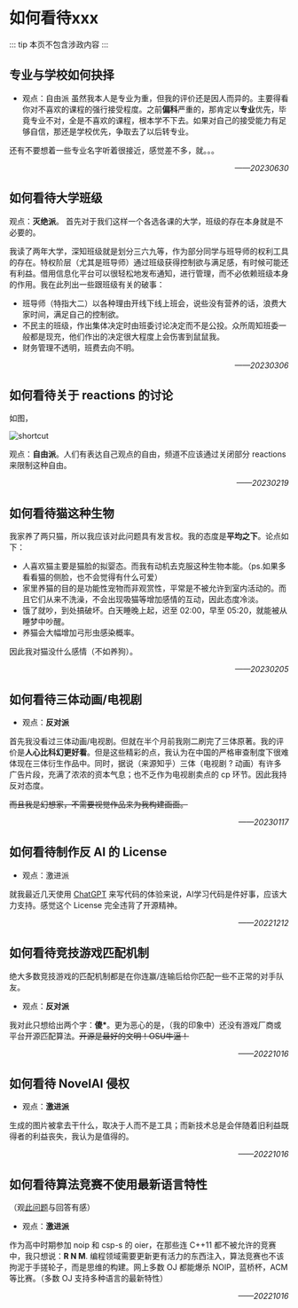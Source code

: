 # 如何看待xxx
::: tip
本页不包含涉政内容
:::
## 专业与学校如何抉择
* 观点：自由派
虽然我本人是专业为重，但我的评价还是因人而异的。主要得看你对不喜欢的课程的强行接受程度。之前**偏科**严重的，那肯定以**专业**优先，毕竟专业不对，全是不喜欢的课程，根本学不下去。如果对自己的接受能力有足够自信，那还是学校优先，争取去了以后转专业。

还有不要想着一些专业名字听着很接近，感觉差不多，就。。。

<div style="text-align: right;font-style: italic;">——20230630</div>

## 如何看待大学班级
观点：**灭绝派**。
首先对于我们这样一个各选各课的大学，班级的存在本身就是不必要的。

我读了两年大学，深知班级就是划分三六九等，作为部分同学与班导师的权利工具的存在。特权阶层（尤其是班导师）通过班级获得控制欲与满足感，有时候可能还有利益。借用信息化平台可以很轻松地发布通知，进行管理，而不必依赖班级本身的作用。我在此列出一些跟班级有关的破事：
* 班导师（特指大二）以各种理由开线下线上班会，说些没有营养的话，浪费大家时间，满足自己的控制欲。
* 不民主的班级，作出集体决定时由班委讨论决定而不是公投。众所周知班委一般都是现充，他们作出的决定很大程度上会伤害到鼠鼠我。
* 财务管理不透明，班费去向不明。

<div style="text-align: right;font-style: italic;">——20230306</div>

## 如何看待关于 reactions 的讨论
如图，

<div class="image40">
<img alt="shortcut" src="https://cdn.staticaly.com/gh/lxl66566/lxl66566.github.io/images/gossip/consider/1.jpg"/>
</div>

观点：**自由派**。人们有表达自己观点的自由，频道不应该通过关闭部分 reactions 来限制这种自由。

<div style="text-align: right;font-style: italic;">——20230219</div>

## 如何看待猫这种生物
我家养了两只猫，所以我应该对此问题具有发言权。我的态度是**平均之下**。论点如下：

* 人喜欢猫主要是猫脸的拟婴态。而我有动机去克服这种生物本能。（ps.如果多看看猫的侧脸，也不会觉得有什么可爱）
* 家里养猫的目的是功能性宠物而非观赏性，平常是不被允许到室内活动的。而且它们从来不洗澡，不会出现吸猫等增加感情的互动，因此态度冷淡。
* 饿了就吵，到处搞破坏。白天睡晚上起，迟至 02:00，早至 05:20，就能被从睡梦中吵醒。
* 养猫会大幅增加弓形虫感染概率。

因此我对猫没什么感情（不如养狗）。

<div style="text-align: right;font-style: italic;">——20230205</div>

## 如何看待三体动画/电视剧
* 观点：**反对派**

首先我没看过三体动画/电视剧。但就在半个月前我刚二刷完了三体原著。我的评价是**人心比科幻更好看**。但是这些精彩的点，我认为在中国的严格审查制度下很难体现在三体衍生作品中。同时，据说（来源知乎）三体（电视剧 ? 动画）有许多广告片段，充满了浓浓的资本气息；也不乏作为电视剧卖点的 cp 环节。因此我持反对态度。

~~而且我是幻想家，不需要视觉作品来为我构建画面。~~

<div style="text-align: right;font-style: italic;">——20230117</div>

## 如何看待制作反 AI 的 License
* 观点：激进派

就我最近几天使用 [ChatGPT](https://gpt.chatapi.art/) 来写代码的体验来说，AI学习代码是件好事，应该大力支持。感觉这个 License 完全违背了开源精神。

<div style="text-align: right;font-style: italic;">——20221212</div>

## 如何看待竞技游戏匹配机制
绝大多数竞技游戏的匹配机制都是在你连赢/连输后给你匹配一些不正常的对手队友。
* 观点：**反对派**

我对此只想给出两个字：**傻\***。更为恶心的是，（我的印象中）还没有游戏厂商或平台开源匹配算法。~~开源是最好的文明！OSU牛逼！~~

<div style="text-align: right;font-style: italic;">——20221016</div>

## 如何看待 NovelAI 侵权
* 观点：**激进派**

生成的图片被拿去干什么，取决于人而不是工具；而新技术总是会伴随着旧利益既得者的利益丧失，我认为是值得的。

<div style="text-align: right;font-style: italic;">——20221016</div>

## 如何看待算法竞赛不使用最新语言特性
（观[此问题](https://www.zhihu.com/question/30589288)与回答有感）
* 观点：**激进派**

作为高中时期参加 noip 和 csp-s 的 oier，在那些连 C++11 都不被允许的竞赛中，我只想说：**R N M**. 编程领域需要更新更有活力的东西注入，算法竞赛也不该拘泥于手搓轮子，而是思维的构建。网上多数 OJ 都能爆杀 NOIP，蓝桥杯，ACM 等比赛。（多数 OJ 支持多种语言的最新特性）

<div style="text-align: right;font-style: italic;">——20221016</div>
